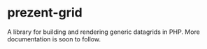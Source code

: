 prezent-grid
============

A library for building and rendering generic datagrids in PHP. More documentation is soon to follow.
